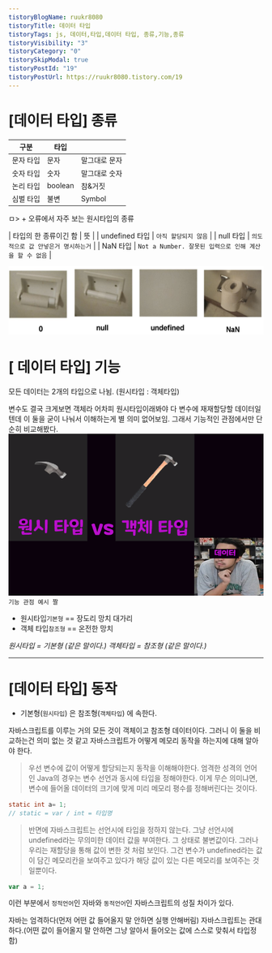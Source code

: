 ```yaml
---
tistoryBlogName: ruukr8080
tistoryTitle: 데이터 타입
tistoryTags: js, 데이터,타입,데이터 타입, 종류,기능,종류
tistoryVisibility: "3"
tistoryCategory: "0"
tistorySkipModal: true
tistoryPostId: "19"
tistoryPostUrl: https://ruukr8080.tistory.com/19
---
```


# [데이터 타입] 종류


| 구분 | 타입         |                               |
| -------------- | ------------ | ------------------------------------------------------ |
| 문자 타입      | 문자         | 말그대로 문자                               |
| 숫자 타입      | 숫자         | 말그대로 숫자                                 |
| 논리 타입      |  boolean     |                                                참&거짓|
| 심벌 타입      | 불변         | Symbol                                                 |
 
ㅁ> + 오류에서 자주 보는 원시타입의 종류 

| 타입의 한 종류이긴 함 | 뜻                                                     |
| undefined 타입        | `아직 할당되지 않음`                                   |
| null 타입             | `의도적으로 값 안넣은거 명시하는거`                    |
| NaN 타입              | `Not a Number. 잘못된 입력으로 인해 계산을 할 수 없음` |



![짤.png](./%EB%85%B8%ED%8A%B8/JavaScript/%EB%8D%B0%EC%9D%B4%ED%84%B0%20%ED%83%80%EC%9E%85/%EC%A7%A4.png)



# [ 데이터 타입] 기능

모든 데이터는 2개의 타입으로 나뉨. 
(원시타입 : 객체타입)

변수도 결국 크게보면 객체라 
어차피 원시타입이래봐야 다 변수에 재재할당할 데이터일텐데  이 둘을 굳이 나눠서 이해하는게 별 의미 없어보임.
그래서 기능적인 관점에서만 단순히 비교해봤다.
![데이터 타입.png](./%EB%85%B8%ED%8A%B8/JavaScript/%EB%8D%B0%EC%9D%B4%ED%84%B0%20%ED%83%80%EC%9E%85/%EB%8D%B0%EC%9D%B4%ED%84%B0%20%ED%83%80%EC%9E%85.png)
 `기능 관점 예시 짤`

- 원시타입`기본형` == 장도리 망치  대가리
- 객체 타입`참조형` ==  온전한 망치

_원시타입 = 기본형 (같은 말이다.)_
_객체타입 = 참조형 (같은 말이다.)_






---


# [데이터 타입] 동작

- 기본형(`원시타입`) 은 참조형(`객체타입`) 에 속한다.

자바스크립트를 이루는 거의 모든 것이 객체이고 참조형 데이터이다.
그러니 이 둘을 비교하는건 의미 없는 것 같고
자바스크립트가 어떻게 메모리 동작을 하는지에 대해 알아야 한다.


> 우선 변수에 값이 어떻게 할당되는지 동작을 이해해야한다.
> 엄격한 성격의 언어인 Java의 경우는 변수 선언과 동시에 타입을 정해야한다.
> 이게 무슨 의미냐면, 변수에 들어올 데이터의 크기에 맞게 미리 메모리 평수를 정해버린다는 것이다.

```java
static int a= 1;
// static = var / int = 타입명
```

> 반면에 자바스크립트는 선언시에 타입을 정하지 않는다.
> 그냥 선언시에  undefined라는 무의미한 데이터 값을 부여한다.
> 그 상태로 불변값이다.
> 그러나 우리는 재할당을 통해 값이 변한 것 처럼 보인다.
> 그건 변수가 undefined라는 값이 담긴 메모리칸을 보여주고 있다가 해당 값이 있는 다른 메모리를 보여주는 것 일뿐이다.
> 
```js
var a = 1;
```

이런 부분에서 `정적언어`인 자바와 `동적언어`인 자바스크립트의 성질 차이가 있다.

자바는 엄격하다(먼저 어떤 값 들어올지 말 안하면 실행 안해버림)
자바스크립트는 관대하다.(어떤 값이 들어올지 말 안하면 그냥 알아서 들어오는 값에 스스로 맞춰서 타입정함)


